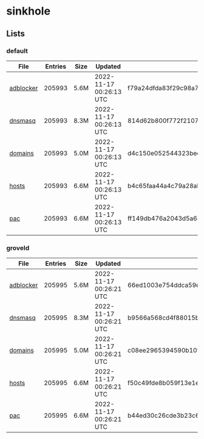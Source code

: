 # sinkhole

## Lists

### default

|File|Entries|Size|Updated|Hash|
|-|-|-|-|-|
|[adblocker](https://raw.githubusercontent.com/groveld/sinkhole/lists/default/adblocker.txt)|205993|5.6M|2022-11-17 00:26:13 UTC|f79a24dfda83f29c98a7c83ff7498246e7089fb804fddc4c353576c664cad823|
|[dnsmasq](https://raw.githubusercontent.com/groveld/sinkhole/lists/default/dnsmasq.txt)|205993|8.3M|2022-11-17 00:26:13 UTC|814d62b800f772f2107f6ad04cd9039af48e887e6eace14f4f4b62e6351622e9|
|[domains](https://raw.githubusercontent.com/groveld/sinkhole/lists/default/domains.txt)|205993|5.0M|2022-11-17 00:26:13 UTC|d4c150e052544323bece3f248d709404b151c0f78f78181a77bfa857e7665039|
|[hosts](https://raw.githubusercontent.com/groveld/sinkhole/lists/default/hosts.txt)|205993|6.6M|2022-11-17 00:26:13 UTC|b4c65faa44a4c79a28abbb940e7184002b826ea2f89022bea5291a1e41fec858|
|[pac](https://raw.githubusercontent.com/groveld/sinkhole/lists/default/pac.txt)|205993|6.6M|2022-11-17 00:26:13 UTC|ff149db476a2043d5a6ebe90a9089a53896f41a3ef9757a0a27838cc5e562eea|

### groveld

|File|Entries|Size|Updated|Hash|
|-|-|-|-|-|
|[adblocker](https://raw.githubusercontent.com/groveld/sinkhole/lists/groveld/adblocker.txt)|205995|5.6M|2022-11-17 00:26:21 UTC|66ed1003e754ddca59e60ec1fb4b3930e8d7533fbdb4bb6444038c2b58e3bd2d|
|[dnsmasq](https://raw.githubusercontent.com/groveld/sinkhole/lists/groveld/dnsmasq.txt)|205995|8.3M|2022-11-17 00:26:21 UTC|b9566a568cd4f88015bbb578f54b0d14040f772e03b2c7865292e02d136bf611|
|[domains](https://raw.githubusercontent.com/groveld/sinkhole/lists/groveld/domains.txt)|205995|5.0M|2022-11-17 00:26:21 UTC|c08ee2965394590b10f494a6fc36fe8e637e9610119b9a63e0a62090c9861fa2|
|[hosts](https://raw.githubusercontent.com/groveld/sinkhole/lists/groveld/hosts.txt)|205995|6.6M|2022-11-17 00:26:21 UTC|f50c49fde8b059f13e1e062ef04aa49bda6e2567fadeaa982327334f07095096|
|[pac](https://raw.githubusercontent.com/groveld/sinkhole/lists/groveld/pac.txt)|205995|6.6M|2022-11-17 00:26:21 UTC|b44ed30c26cde3b23c61b70f018a9b5d9b375ede88d0a8eb78f6848842404860|
